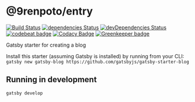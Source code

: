 # @9renpoto/entry

[![Build Status](https://travis-ci.org/9renpoto/entry.svg?branch=master)](https://travis-ci.org/9renpoto/entry)
[![dependencies Status](https://david-dm.org/9renpoto/entry/status.svg)](https://david-dm.org/9renpoto/entry)
[![devDependencies Status](https://david-dm.org/9renpoto/entry/dev-status.svg)](https://david-dm.org/9renpoto/entry?type=dev)
[![codebeat badge](https://codebeat.co/badges/ef796be0-d38b-40e2-b58b-5fcd43bba4c2)](https://codebeat.co/projects/github-com-9renpoto-entry-master)
[![Codacy Badge](https://api.codacy.com/project/badge/Grade/95f6819e299548d688ef1c404a422e65)](https://www.codacy.com/app/9renpoto/entry?utm_source=github.com&amp;utm_medium=referral&amp;utm_content=9renpoto/entry&amp;utm_campaign=Badge_Grade)
[![Greenkeeper badge](https://badges.greenkeeper.io/9renpoto/entry.svg)](https://greenkeeper.io/)
 
Gatsby starter for creating a blog

Install this starter (assuming Gatsby is installed) by running from your CLI:
`gatsby new gatsby-blog https://github.com/gatsbyjs/gatsby-starter-blog`

## Running in development
`gatsby develop`
